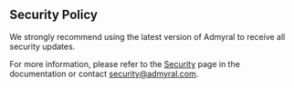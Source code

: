 ## Security Policy
We strongly recommend using the latest version of Admyral to receive all security updates.

For more information, please refer to the [Security](/docs/security) page in the documentation or contact security@admyral.com.